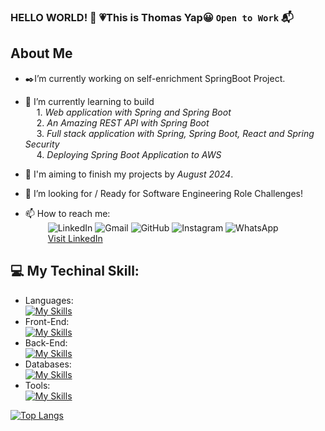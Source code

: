 ### HELLO WORLD! 👋 :heartpulse:This is Thomas Yap:grinning: `Open to Work` :mailbox_with_mail:

## About Me
- :black_nib:I’m currently working on self-enrichment SpringBoot Project.
- :memo: I’m currently learning to build  
&emsp; 1. *Web application with Spring and Spring Boot*  
&emsp; 2. *An Amazing REST API with Spring Boot*  
&emsp; 3. *Full stack application with Spring, Spring Boot, React and Spring Security*  
&emsp; 4. *Deploying Spring Boot Application to AWS* 

- :calendar: I'm aiming to finish my projects by *August 2024*. 
- 👯 I’m looking for / Ready for Software Engineering Role Challenges!

- 📫 How to reach me:  
  &emsp; &emsp; ![LinkedIn](https://img.shields.io/badge/linkedin-%230077B5.svg?style=for-the-badge&logo=linkedin&logoColor=white)
  ![Gmail](https://img.shields.io/badge/Gmail-D14836?style=for-the-badge&logo=gmail&logoColor=white)
  ![GitHub](https://img.shields.io/badge/github-%23121011.svg?style=for-the-badge&logo=github&logoColor=white)
  ![Instagram](https://img.shields.io/badge/Instagram-%23E4405F.svg?style=for-the-badge&logo=Instagram&logoColor=white)
  ![WhatsApp](https://img.shields.io/badge/WhatsApp-25D366?style=for-the-badge&logo=whatsapp&logoColor=white)  
  &emsp; &emsp; <a href="https://www.linkedin.com/in/yap-tat-hong/" target="_blank">Visit LinkedIn</a>

## :computer: My Techinal Skill:    
 - Languages: <br> [![My Skills](https://skillicons.dev/icons?i=java,cpp)](https://skillicons.dev)  
 - Front-End: <br>  [![My Skills](https://skillicons.dev/icons?i=html,css,bootstrap)](https://skillicons.dev)  
 - Back-End: <br>  [![My Skills](https://skillicons.dev/icons?i=spring)](https://skillicons.dev)  
 - Databases: <br>  [![My Skills](https://skillicons.dev/icons?i=mysql)](https://skillicons.dev)  
 - Tools: <br>  [![My Skills](https://skillicons.dev/icons?i=git,docker,bash,visualstudio,eclipse)](https://skillicons.dev)

[![Top Langs](https://github-readme-stats.vercel.app/api/top-langs/?username=thomasyap81)](https://github.com/anuraghazra/github-readme-stats)
<!--![Anurag's GitHub stats](https://github-readme-stats.vercel.app/api?username=thomasyap81&show_icons=true&theme=radical)-->

  

